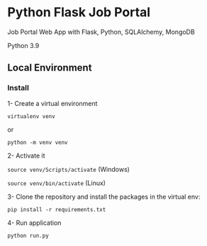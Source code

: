 # Python Flask Job Portal
Job Portal Web App with Flask, Python, SQLAlchemy, MongoDB

Python 3.9

## Local Environment

### Install

1- Create a virtual environment


```virtualenv venv```

or 

```python -m venv venv```

2- Activate it

```source venv/Scripts/activate``` (Windows)

```source venv/bin/activate``` (Linux)

3- Clone the repository and install the packages in the virtual env:

```pip install -r requirements.txt```

4- Run application

```python run.py```


